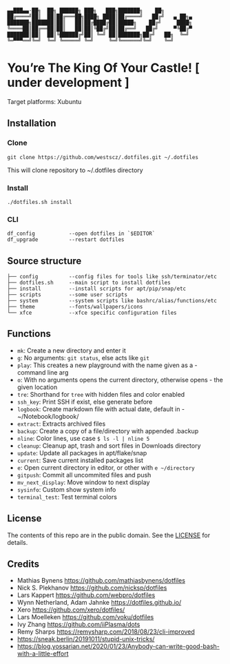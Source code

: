     ▄▄███▄▄·██╗  ██╗ ██████╗ ███╗   ███╗███████╗    ██╗
    ██╔════╝██║  ██║██╔═══██╗████╗ ████║██╔════╝   ██╔╝   ▄ ██╗▄
    ███████╗███████║██║   ██║██╔████╔██║█████╗    ██╔╝     ████╗
    ╚════██║██╔══██║██║   ██║██║╚██╔╝██║██╔══╝   ██╔╝     ▀╚██╔▀
    ███████║██║  ██║╚██████╔╝██║ ╚═╝ ██║███████╗██╔╝   ██╗  ╚═╝
    ╚═▀▀▀══╝╚═╝  ╚═╝ ╚═════╝ ╚═╝     ╚═╝╚══════╝╚═╝    ╚═╝

# You’re The King Of Your Castle! [ under development ]

Target platforms: Xubuntu

## Installation

### Clone

    git clone https://github.com/westscz/.dotfiles.git ~/.dotfiles

This will clone repository to ~/.dotfiles directory

### Install

    ./dotfiles.sh install

### CLI

    df_config           --open dotfiles in `$EDITOR`
    df_upgrade          --restart dotfiles

## Source structure

    ├── config          --config files for tools like ssh/terminator/etc
    ├── dotfiles.sh     --main script to install dotfiles
    ├── install         --install scripts for apt/pip/snap/etc
    ├── scripts         --some user scripts
    ├── system          --system scripts like bashrc/alias/functions/etc
    ├── theme           --fonts/wallpapers/icons
    └── xfce            --xfce specific configuration files

## Functions

- `mk`: Create a new directory and enter it
- `g`: No arguments: `git status`, else acts like `git`
- `play`: This creates a new playground with the name given as a - command line arg
- `o`: With no arguments opens the current directory, otherwise opens - the given location
- `tre`: Shorthand for `tree` with hidden files and color enabled
- `ssh_key`: Print SSH if exist, else generate before
- `logbook`: Create markdown file with actual date, default in - ~/Notebook/logbook/
- `extract`: Extracts archived files
- `backup`: Create a copy of a file/directory with appended .backup
- `nline`: Color lines, use case `$ ls -l | nline 5`
- `cleanup`: Cleanup apt, trash and sort files in Downloads directory
- `update`: Update all packages in apt/flake/snap
- `current`: Save current installed packages list
- `e`: Open current directory in editor, or other with `e ~/directory`
- `gitpush`: Commit all uncommited files and push
- `mv_next_display`: Move window to next display
- `sysinfo`: Custom show system info
- `terminal_test`: Test terminal colors

## License

The contents of this repo are in the public domain. See the [LICENSE](LICENSE.md) for details.

## Credits

- Mathias Bynens <https://github.com/mathiasbynens/dotfiles>
- Nick S. Plekhanov <https://github.com/nicksp/dotfiles>
- Lars Kappert <https://github.com/webpro/dotfiles>
- Wynn Netherland, Adam Jahnke <https://dotfiles.github.io/>
- Xero <https://github.com/xero/dotfiles/>
- Lars Moelleken <https://github.com/voku/dotfiles>
- Ivy Zhang <https://github.com/iiPlasma/dots>
- Remy Sharps <https://remysharp.com/2018/08/23/cli-improved>
- <https://sneak.berlin/20191011/stupid-unix-tricks/>
- <https://blog.yossarian.net/2020/01/23/Anybody-can-write-good-bash-with-a-little-effort>